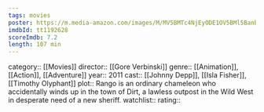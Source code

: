 ```yaml
---
tags: movies
poster: https://m.media-amazon.com/images/M/MV5BMTc4NjEyODE1OV5BMl5BanBnXkFtZTcwMjYzNTkxNA@@._V1_SX300.jpg
imdbId: tt1192628
scoreImdb: 7.2
length: 107 min
---
```


category:: [[Movies]]
director:: [[Gore Verbinski]]
genre:: [[Animation]], [[Action]], [[Adventure]]
year:: 2011
cast:: [[Johnny Depp]], [[Isla Fisher]], [[Timothy Olyphant]]
plot:: Rango is an ordinary chameleon who accidentally winds up in the town of Dirt, a lawless outpost in the Wild West in desperate need of a new sheriff.
watchlist::
rating::
